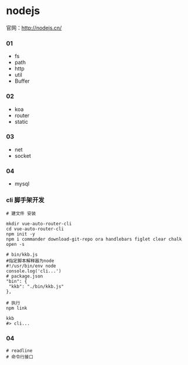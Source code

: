 # nodejs

官网：http://nodejs.cn/

### 01
+ fs
+ path
+ http
+ util
+ Buffer
### 02
+ koa
+ router
+ static
### 03
+ net
+ socket
### 04
+ mysql

### cli  脚手架开发
```hash
# 建文件 安装

mkdir vue-auto-router-cli
cd vue-auto-router-cli
npm init -y
npm i commander download-git-repo ora handlebars figlet clear chalk open -s

# bin/kkb.js
#指定脚本解释器为node
#!/usr/bin/env node
console.log('cli...')
# package.json
"bin": {
 "kkb": "./bin/kkb.js"
},

# 执行
npm link

kkb
#> cli...
```

### 04
```dash
# readline
# 命令行接口


```
